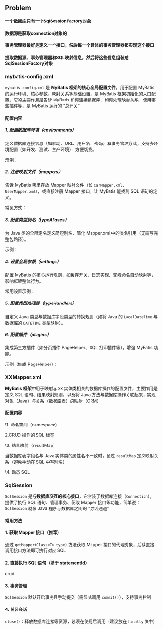 ## Problem

#### 一个数据库只有一个SqlSessionFactory对象

#### 数据源是获取connection对象的

#### 事务管理器最好是定义一个接口，然后每一个具体的事务管理器都实现这个接口

#### 提取数据源、事务管理器和SQL映射信息，然后将这些信息组装成SqlSessionFactory对象

### mybatis-config.xml

`mybatis-config.xml` 是 **MyBatis 框架的核心全局配置文件**，用于配置 MyBatis 的运行环境、核心参数、映射关系等基础设置，是 MyBatis 框架初始化的入口配置。它的主要作用是告诉 MyBatis 如何连接数据库、如何处理映射关系、使用哪些插件等，是 MyBatis 运行的 “总开关”

#### 配置内容

##### 1. 配置数据库环境（environments）

定义数据库连接信息（如驱动、URL、用户名、密码）和事务管理方式，支持多环境配置（如开发、测试、生产环境），方便切换。

示例：

##### 2. 注册映射文件（mappers）

告诉 MyBatis 哪里存放 Mapper 映射文件（如 `CarMapper.xml`、`UserMapper.xml`），或直接注册 Mapper 接口，让 MyBatis 能找到 SQL 语句的定义。

常见方式：

##### 3. 配置类型别名（typeAliases）

为 Java 类的全限定名定义简短别名，简化 Mapper.xml 中的类名引用（无需写完整包路径）。

示例：

##### 4. 设置全局参数（settings）

配置 MyBatis 的核心运行规则，如缓存开关、日志实现、驼峰命名自动映射等，影响框架整体行为。

常用设置示例：

##### 5. 配置类型处理器（typeHandlers）

自定义 Java 类型与数据库字段类型的转换规则（如将 Java 的 `LocalDateTime` 与数据库的 `DATETIME` 类型映射）。

##### 6. 配置插件（plugins）

集成第三方插件（如分页插件 PageHelper、SQL 打印插件等），增强 MyBatis 功能。

示例（集成 PageHelper）：

### XXMapper.xml

 **MyBatis 框架**中用于映射与 `XX` 实体类相关的数据库操作的配置文件，主要作用是定义 SQL 语句、结果映射规则，以及将 Java 方法与数据库操作关联起来，实现对象（Java）与关系（数据库表）的映射（ORM）

#### 配置内容

\1. 命名空间（namespace）

2.CRUD 操作的 SQL 标签

\3. 结果映射（resultMap）

当数据库表字段名与 Java 实体类的属性名不一致时，通过 `resultMap` 定义映射关系（避免手动在 SQL 中写别名）

\4. 动态 SQL

### SqlSession 

`SqlSession` 是**与数据库交互的核心接口**，它封装了数据库连接（`Connection`），提供了执行 SQL 语句、管理事务、获取 Mapper 接口等功能，简单说：`SqlSession` 就像 Java 程序与数据库之间的 “对话通道”

#### 常用方法

#### 1. **获取 Mapper 接口（推荐）**

通过 `getMapper(Class<T> type)` 方法获取 Mapper 接口的代理对象，后续直接调用接口方法即可执行对应 SQL

#### 2. **直接执行 SQL 语句（基于 statementId）**

crud

#### 3. **事务管理**

`SqlSession` 默认开启事务且手动提交（需显式调用 `commit()`），支持事务控制

#### 4. **关闭会话**

`close()`：释放数据库连接等资源，必须在使用后调用（建议放在 `finally` 块中）